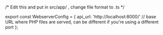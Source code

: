 /* Edit this and put in src/app/ , change file format to .ts */

export const WebserverConfig = {
    api_url: 'http://localhost:8000/' // base URL where PHP files are served, can be different if you're using a different port
};
